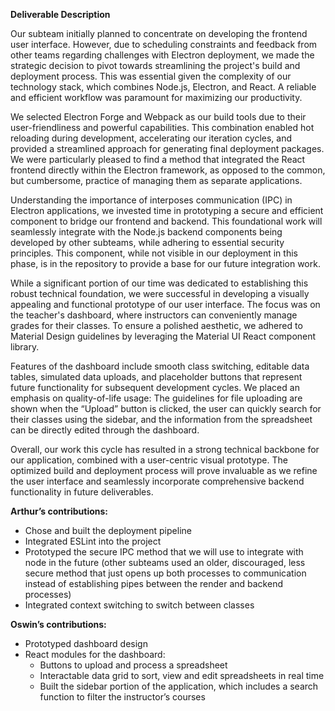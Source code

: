 **Deliverable Description**

Our subteam initially planned to concentrate on developing the frontend user interface. However, due to scheduling constraints and feedback from other teams regarding challenges with Electron deployment, we made the strategic decision to pivot towards streamlining the project's build and deployment process.  This was essential given the complexity of our technology stack, which combines Node.js, Electron, and React. A reliable and efficient workflow was paramount for maximizing our productivity.

We selected Electron Forge and Webpack as our build tools due to their user-friendliness and powerful capabilities. This combination enabled hot reloading during development, accelerating our iteration cycles, and provided a streamlined approach for generating final deployment packages. We were particularly pleased to find a method that integrated the React frontend directly within the Electron framework, as opposed to the common, but cumbersome, practice of managing them as separate applications.

Understanding the importance of interposes communication (IPC) in Electron applications, we invested time in prototyping a secure and efficient component to bridge our frontend and backend. This foundational work will seamlessly integrate with the Node.js backend components being developed by other subteams, while adhering to essential security principles. This component, while not visible in our deployment in this phase, is in the repository to provide a base for our future integration work.

While a significant portion of our time was dedicated to establishing this robust technical foundation, we were successful in developing a visually appealing and functional prototype of our user interface. The focus was on the teacher's dashboard, where instructors can conveniently manage grades for their classes.  To ensure a polished aesthetic, we adhered to Material Design guidelines by leveraging the Material UI React component library.  

Features of the dashboard include smooth class switching, editable data tables, simulated data uploads, and placeholder buttons that represent future functionality for subsequent development cycles. We placed an emphasis on quality-of-life usage: The guidelines for file uploading are shown when the “Upload” button is clicked, the user can quickly search for their classes using the sidebar, and the information from the spreadsheet can be directly edited through the dashboard.

Overall, our work this cycle has resulted in a strong technical backbone for our application, combined with a user-centric visual prototype. The optimized build and deployment process will prove invaluable as we refine the user interface and seamlessly incorporate comprehensive backend functionality in future deliverables.


**Arthur’s contributions:**
- Chose and built the deployment pipeline
- Integrated ESLint into the project
- Prototyped the secure IPC method that we will use to integrate with node in the future (other subteams used an older, discouraged, less secure method that just opens up both processes to communication instead of establishing pipes between the render and backend processes)
- Integrated context switching to switch between classes
  
**Oswin’s contributions:**
- Prototyped dashboard design
- React modules for the dashboard:
  - Buttons to upload and process a spreadsheet 
  - Interactable data grid to sort, view and edit spreadsheets in real time
  - Built the sidebar portion of the application, which includes a search function to filter the instructor’s courses
